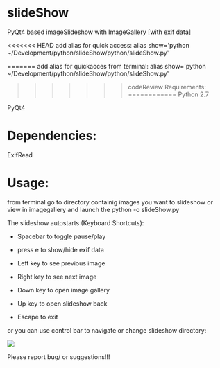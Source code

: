 slideShow
=========

PyQt4 based imageSlideshow with ImageGallery [with exif data]

<<<<<<< HEAD
add alias for quick access: alias show='python ~/Development/python/slideShow/python/slideShow.py'

=======
add alias for quickacces from terminal: alias show='python ~/Development/python/slideShow/python/slideShow.py'
>>>>>>> codeReview
Requirements:
============
Python 2.7 

PyQt4

Dependencies:
============ 

ExifRead

Usage:
=====
from terminal go to directory containig images you want to slideshow or view in imagegallery
and launch the python -o slideShow.py

The slideshow autostarts (Keyboard Shortcuts):
* Spacebar to toggle pause/play

* press e to show/hide exif data

* Left key to see previous image

* Right key to see next image

* Down key to open image gallery

* Up key to open slideshow back

* Escape to exit

or you can use control bar to navigate or change slideshow directory: 

![](https://fbcdn-sphotos-h-a.akamaihd.net/hphotos-ak-ash3/1521566_10202708210403365_1852678861_n.jpg)


Please report bug/ or suggestions!!!


